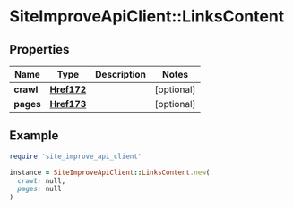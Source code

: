 # SiteImproveApiClient::LinksContent

## Properties

| Name | Type | Description | Notes |
| ---- | ---- | ----------- | ----- |
| **crawl** | [**Href172**](Href172.md) |  | [optional] |
| **pages** | [**Href173**](Href173.md) |  | [optional] |

## Example

```ruby
require 'site_improve_api_client'

instance = SiteImproveApiClient::LinksContent.new(
  crawl: null,
  pages: null
)
```

